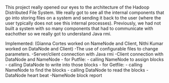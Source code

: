 
This project really opened our eyes to the architecture of the Hadoop Distributed File System. We really got to see all the internal components that go into storing files on a system and sending it back to the user (where the user typically does not see this internal processes). Previously, we had not built a system with so many components that had to communicate with eachother so we really got to understand Java rmi. 

Implemented: (Gianna Cortes worked on NameNode and Client, Nithi Kumar worked on DataNode and Client)
-The use of configurable files to change parameters.
-Server/client connection with Java rmi
-Client connection with DataNode and NameNode
 	- for Putfile: 
		- calling NameNode to assign blocks 
		- calling DataNode to write into those blocks
	- for Getfile: 
		- calling NameNode to find the blocks
		- calling DataNode to read the blocks 
-DataNode heart beat
-NameNode block report

